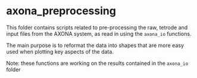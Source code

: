 # axona_preprocessing 

This folder contains scripts related to pre-processing the raw, tetrode and 
input files from the AXONA system, as read in using the `axona_io` 
functions.

The main purpose is to reformat the data into shapes that are more easy 
used when plotting key aspects of the data.

Note: these functions are working on the results contained in the `axona_io` folder